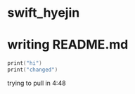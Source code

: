 # swift_hyejin



# writing README.md

```swift
print("hi")
print("changed")
```

trying to pull in 4:48
